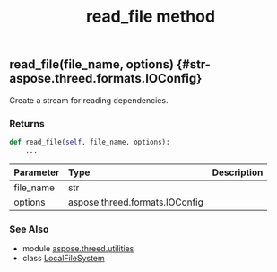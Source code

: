 ﻿---
title: read_file method
second_title: Aspose.3D for Python via .NET API References
description: 
type: docs
weight: 20
url: /python-net/aspose.threed.utilities/localfilesystem/read_file/
is_root: false
---

## read_file(file_name, options) {#str-aspose.threed.formats.IOConfig}

Create a stream for reading dependencies.


### Returns 





```python
def read_file(self, file_name, options):
    ...
```


| Parameter | Type | Description |
| :- | :- | :- |
| file_name | str |  |
| options | aspose.threed.formats.IOConfig |  |



### See Also
* module [aspose.threed.utilities](../../)
* class [LocalFileSystem](/3d/python-net/aspose.threed.utilities/localfilesystem)
